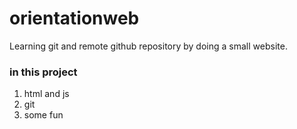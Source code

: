 # orientationweb
Learning git and remote github repository by doing a small website.

### in this project
1. html and js
2. git
1. some fun
